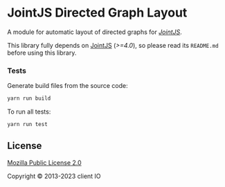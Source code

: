 # JointJS Directed Graph Layout

A module for automatic layout of directed graphs for *[JointJS](https://www.jointjs.com/)*.

This library fully depends on [JointJS](https://github.com/clientio/joint) (*>=4.0*), so please read its `README.md` before using this library.

### Tests

Generate build files from the source code:
```bash
yarn run build
```

To run all tests:
```bash
yarn run test
```

## License

[Mozilla Public License 2.0](https://www.mozilla.org/en-US/MPL/2.0/)

Copyright © 2013-2023 client IO
